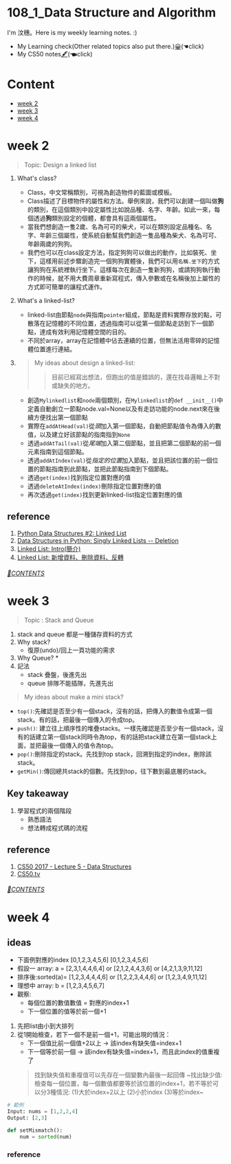 # 108_1_Data Structure and Algorithm
I'm 汶穗。Here is my weekly learning notes. :)
  * My Learning check(Other related topics also put there.)[😀](https://hackmd.io/PFMjkciiRYuTuaYk77Be8Q?both)(☚click)
  * My CS50 notes[🖋](https://github.com/okpersist/CS50/tree/master/2013fall)(☚click)

# Content
- [week 2](#week-2)
- [week 3](#week-3)
- [week 4](#week-4)

# week 2
 > Topic: Design a linked list

1. What's class?
    * Class，中文常稱類別，可視為創造物件的藍圖或模板。
    * Class描述了目標物件的屬性和方法。舉例來說，我們可以創建一個叫做**狗**的類別，在這個類別中設定屬性比如說品種、名字、年齡。如此一來，每個透過**狗**類別設定的個體，都會具有這兩個屬性。
    * 當我們想創造一隻2歲、名為可可的柴犬，可以在類別設定品種名、名字、年齡三個屬性，使系統自動幫我們創造一隻品種為柴犬、名為可可、年齡兩歲的狗狗。
    * 我們也可以在class設定方法，指定狗狗可以做出的動作，比如裝死、坐下，這樣用前述步驟創造完一個狗狗實體後，我們可以用`名稱.坐下`的方式讓狗狗在系統裡執行坐下。這樣每次在創造一隻新狗狗，或請狗狗執行動作的時候，就不用大費周章重新寫程式，傳入參數或在名稱後加上屬性的方式即可簡單的讓程式運作。

2. What's a linked-list?
   * linked-list由節點`node`與指南`pointer`組成，節點是資料實際存放的點，可散落在記憶體的不同位置，透過指南可以從第一個節點走訪到下一個節點，達成有效利用記憶體空間的目的。
   * 不同於array，array在記憶體中佔去連續的位置，但無法活用零碎的記憶體位置進行連結。
 
3. > My ideas about design a linked-list:
   >> 目前已經寫出想法，但跑出的值是錯誤的，還在找尋邏輯上不對或缺失的地方。
   * 創造`Mylinkedlist`和`node`兩個類別，在`Mylinkedlist`的`def __init__()`中定義自動創立一節點node.val=None以及有走訪功能的node.next來在後續方便找出第一個節點
   * 實際在`addAtHead(val)`從*頭*加入第一個節點，自動把節點值令為傳入的數值，以及建立好該節點的指南指到`None`
   * 透過`addAtTail(val)`從*尾端*加入第二個節點，並且把第二個節點的前一個元素指南到這個節點。
   * 透過`addAtIndex(val)`從*指定的位置*加入節點，並且把該位置的前一個位置的節點指南到此節點，並把此節點指南到下個節點。
   * 透過`get(index)`找到指定位置對應的值
   * 透過`deleteAtIndex(index)`刪除指定位置對應的值
   * 再次透過`get(index)`找到更新linked-list指定位置對應的值

## reference
1. [Python Data Structures #2: Linked List](https://www.youtube.com/watch?v=JlMyYuY1aXU&t=610s)
2. [Data Structures in Python: Singly Linked Lists -- Deletion](https://www.youtube.com/watch?v=gXY_2wsQf3A)
3. [Linked List: Intro(簡介)](http://alrightchiu.github.io/SecondRound/linked-list-introjian-jie.html)
4. [Linked List: 新增資料、刪除資料、反轉](http://alrightchiu.github.io/SecondRound/linked-list-xin-zeng-zi-liao-shan-chu-zi-liao-fan-zhuan.html#series)

###### [🔗CONTENTS](#content)

# week 3
 > Topic : Stack and Queue

1. stack and queue 都是一種儲存資料的方式
2. Why stack?
   * 復原(undo)/回上一頁功能的需求
3. Why Queue?
   * 
4. 記法
   * stack 疊盤，後進先出
   * queue 排隊不能插隊，先進先出

> My ideas about make a mini stack?
   * `top()`:先確認是否至少有一個stack，沒有的話，把傳入的數值令成第一個stack。有的話，把最後一個傳入的令成top。
   * `push()`: 建立往上順序性的堆疊stacks。一樣先確認是否至少有一個stack，沒有的話建立第一個stack同時令為top，有的話把stack建立在第一個stack上面，並把最後一個傳入的值令為top。
   * `pop()`:刪除指定的stack。先找到top stack，回溯到指定的index，刪除該stack。
   * `getMin()`:傳回總共stack的個數。先找到top，往下數到最底層的stack。

## Key takeaway
1. 學習程式的兩個階段
   * 熟悉語法
   * 想法轉成程式碼的流程

## reference
1. [CS50 2017 - Lecture 5 - Data Structures](https://www.youtube.com/watch?v=eZQBx8YJ6Zs)
2. [CS50.tv](http://cs50.tv/2017/fall/)

###### [🔗CONTENTS](#content)

# week 4
## ideas
* 下面例對應的index [0,1,2,3,4,5,6]    [0,1,2,3,4,5,6]
* 假設一 array: a = [2,3,1,4,4,6,4] or [2,1,2,4,4,3,6] or [4,2,1,3,9,11,12]
* 排序後:sorted(a)= [1,2,3,4,4,4,6] or [1,2,2,3,4,4,6] or [1,2,3,4,9,11,12]
* 理想中 array: b = [1,2,3,4,5,6,7]
* 觀察: 
    * 每個位置的數值數值 = 對應的index+1
    * 下一個位置的值等於前一個+1

1. 先把list由小到大排列
2. 從1開始檢查，若下一個不是前一個+1，可能出現的情況：
    * 下一個值比前一個值+2以上 -> 該index有缺失值=index+1
    * 下一個等於前一個 -> 該index有缺失值=index+1，而且此index的值重複了
    > 找到缺失值和重複值可以先存在一個變數內最後一起回傳
~找出缺少值:檢查每一個位置，每一個數值都要等於該位置的index+1，若不等於可以分3種情況: (1)大於index+2以上 (2)小於index (3)等於index~

```python
# 範例
Input: nums = [1,2,2,4]
Output: [2,3]
```

```python
def setMismatch():
    num = sorted(num)
```
### reference


